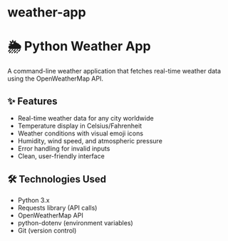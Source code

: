 # weather-app
# 🌦️ Python Weather App

A command-line weather application that fetches real-time weather data using the OpenWeatherMap API.


## ✨ Features

- Real-time weather data for any city worldwide
- Temperature display in Celsius/Fahrenheit
- Weather conditions with visual emoji icons
- Humidity, wind speed, and atmospheric pressure
- Error handling for invalid inputs
- Clean, user-friendly interface

## 🛠️ Technologies Used

- Python 3.x
- Requests library (API calls)
- OpenWeatherMap API
- python-dotenv (environment variables)
- Git (version control)
